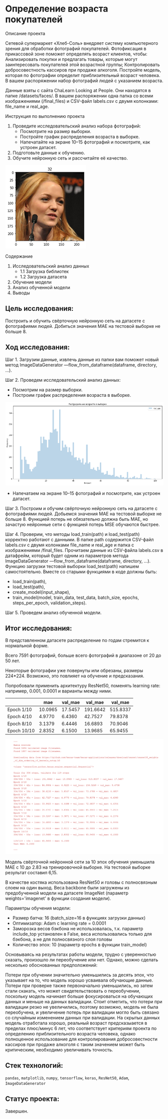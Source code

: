# Определение возраста покупателей

Описание проекта

Сетевой супермаркет «Хлеб-Соль» внедряет систему компьютерного зрения для обработки фотографий покупателей. Фотофиксация в прикассовой зоне поможет определять возраст клиентов, чтобы: Анализировать покупки и предлагать товары, которые могут заинтересовать покупателей этой возрастной группы; Контролировать добросовестность кассиров при продаже алкоголя. Постройте модель, которая по фотографии определит приблизительный возраст человека. В вашем распоряжении набор фотографий людей с указанием возраста.

Данные взяты с сайта ChaLearn Looking at People. Они находятся в папке /datasets/faces/. 
В вашем распоряжении одна папка со всеми изображениями (/final_files) и CSV-файл labels.csv с двумя колонками: file_name и real_age. 

Инструкция по выполнению проекта

1. Проведите исследовательский анализ набора фотографий: 
    - Посмотрите на размер выборки.
    - Постройте график распределения возраста в выборке.
    - Напечатайте на экране 10–15 фотографий и посмотрите, как устроен датасет.
2. Подготовьте данные к обучению.
3. Обучите нейронную сеть и рассчитайте её качество.

![Пример фотографии](https://github.com/vadimprimakov/Yandex_practicum_DS_Plus/blob/main/19_customer_age/19_examples.png)


Содержание

1.  Исследовательский анализ данных
    - 1.1  Загрузка библиотек
    - 1.2  Загрузка датасета
2.  Обучение модели
3.  Анализ обученной модели
4.  Выводы


## Цель исследования:

Построить и обучить свёрточную нейронную сеть на датасете с фотографиями людей. Добиться значения MAE на тестовой выборке не больше 8.


## Ход исследования:

Шаг 1. Загрузим данные, извлечь данные из папки вам поможет новый метод ImageDataGenerator —flow_from_dataframe(dataframe, directory, ...).

Шаг 2. Проведем исследовательский анализ данных:
- Посмотрим на размер выборки.
- Построим график распределения возраста в выборке.

![График распределения](https://github.com/vadimprimakov/Yandex_practicum_DS_Plus/blob/main/19_customer_age/19_age_distribution.png)

- Напечатаем на экране 10–15 фотографий и посмотрите, как устроен датасет.

Шаг 3. Построим и обучим свёрточную нейронную сеть на датасете с фотографиями людей. Добьемся значения MAE на тестовой выборке не больше 8.
Функцией потерь не обязательно должна быть MAE, но зачастую нейронные сети с функцией потерь MSE обучаются быстрее.

Шаг 4. Проверим, что методы load_train(path) и load_test(path) корректно работают с данными. В папке path содержится CSV-файл labels.csv с двумя колонками file_name и real_age и папка с изображениями /final_files. Прочитаем данные из CSV-файла labels.csv в датафрейм, который будет одним из параметров метода ImageDataGenerator —flow_from_dataframe(dataframe, directory, ...).
Функцию загрузки тестовой выборки load_test(path) напишем самостоятельно. Вместе со старыми функциями в коде должны быть:
- load_train(path),
- load_test(path),
- create_model(input_shape),
- train_model(model, train_data, test_data, batch_size, epochs, steps_per_epoch, validation_steps).

Шаг 5. Проведем анализ обученной модели.



## Итог исследования:

В представленном датасете распределение по годам стремится к нормальной форме.

Всего 7591 фотографий, больше всего фотографий в диапазоне от 20 до 50 лет. 

Некоторые фотографии уже повернуты или обрезаны, размеры 224*224. Возможно, это повлияет на обучение и предсказания.

Попробовали применить архитектуру ResNet50, поменять learning rate: например, 0.001, 0.0001 и варианты между ними.

|   | mae | val_mae | val_mae | val_mae |
|--|--|--|--|--|
|Epoch 1/10| 10.0965 | 17.5457 | 191.6642 | 515.8337 |
|Epoch 4/10| 4.9770 | 6.4360 | 42.7527 | 79.8378 |
|Epoch 8/10| 3.1379 | 6.4446 | 16.6893 | 70.9046 |
|Epoch 10/10| 2.8352 | 6.1500 | 13.9685 | 65.9455 |

![Результат вывода модели на экран](https://github.com/vadimprimakov/Yandex_practicum_DS_Plus/blob/main/19_customer_age/19_console_gpu.png)

Модель свёрточной нейронной сети за 10 эпох обучения уменьшила MAE с 10 до 2.83 на тренировочной выборке. На тестовой выборке результат составил 6,15.

В качестве костяка использована ResNet50 и головы с полносвязным слоем на один выход. Веса backbone были загружены из предобученной модели на датасете ImageNet (параметр weights='imagenet' в функции создания модели).

Параметры обучения модели:

- Размер батча: 16 (batch_size=16 в функциях загрузки данных)
- Оптимизатор: Adam с learning rate = 0.0001
- Заморозка весов бэкбона не использовалась, т.к. параметр include_top установлен в False, веса использовались только для бэкбона, а не для полносвязного слоя головы
- Количество эпох: 10 (параметр epochs в функции train_model)

Основываясь на результатах работы модели, трудно с уверенностью сказать, произошло ли переобучение или нет. Однако, можно сделать несколько обоснованных предположений:

Потери при обучении значительно уменьшились за десять эпох, что указывает на то, что модель хорошо усваивала обучающие данные.
Потери при проверке также первоначально уменьшились, но затем стали скакать, что может свидетельствовать о переобучении, поскольку модель начинает больше фокусироваться на обучающих данных и меньше на данных валидации.
Cтоит отметить, что потери при валидации резко не увеличились, поэтому возможно, модель не была переобучена, и увеличение потерь при валидации могло быть связано со случайным изменением данных при валидации.
На скрытых данных модель отработала хорошо, реальный возраст предсказыается в пределах плюс/минус 6 лет, что соответствует критериям проекта по определению приблизительного возраста человека, однако полноценное использование для контролирования добросовестности кассиров при продаже алкоголя с таким значением может быть критическим, необходимо увеличивать точность.

## Стек технологий:

`pandas`, `matplotlib`, `numpy`, `tensorflow`, `keras`, `ResNet50`, `Adam`, `ImageDataGenerator`

## Статус проекта:

Завершен.
